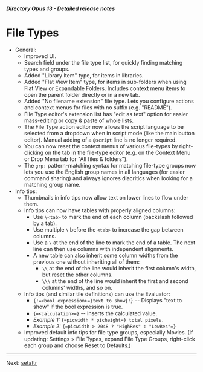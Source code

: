 ##### Directory Opus 13 - Detailed release notes

# File Types

- General:
  - Improved UI.
  - Search field under the file type list, for quickly finding matching types and groups.
  - Added "Library Item" type, for items in libraries.
  - Added "Flat View Item" type, for items in sub-folders when using Flat View or Expandable Folders. Includes context menu items to open the parent folder directly or in a new tab.
  - Added "No filename extension" file type. Lets you configure actions and context menus for files with no suffix (e.g. "README").
  - File Type editor's extension list has "edit as text" option for easier mass-editing or copy & paste of whole lists.
  - The File Type action editor now allows the script language to be selected from a dropdown when in script mode (like the main button editor). Manual adding of a `@script` line is no longer required.
  - You can now reset the context menus of various file-types by right-clicking on the tab in the file-type editor (e.g. on the Context Menu or Drop Menu tab for "All files & folders").
  - The `grp:` pattern-matching syntax for matching file-type groups now lets you use the English group names in all languages (for easier command sharing) and always ignores diacritics when looking for a matching group name.
- Info tips:
  - Thumbnails in info tips now allow text on lower lines to flow under them.
  - Info tips can now have tables with properly aligned columns:
    - Use `\<tab>` to mark the end of each column (backslash followed by a tab).
    - Use multiple `\` before the `<tab>` to increase the gap between columns.
    - Use a `\` at the end of the line to mark the end of a table. The next line can then use columns with independent alignments.
    - A new table can also inherit some column widths from the previous one without inheriting all of them:
      - `\\` at the end of the line would inherit the first column's width, but reset the other columns.
      - `\\\` at the end of the line would inherit the first and second columns' widths, and so on.
  - Info tips (and similar tile definitions) can use the Evaluator:
    - `{!=<bool expression>=}text to show{!}` -- Displays "text to show" if the bool expression is true.
    - `{=<calculation>=}` -- Inserts the calculated value.
    - *Example 1:* `{=picwidth * picheight=} total pixels.`
    - *Example 2:* `{=picwidth > 2048 ? "HighRes" : "LowRes"=}`
  - Improved default info tips for file type groups, especially Movies. (If updating: Settings \> File Types, expand File Type Groups, right-click each group and choose Reset to Defaults.)

------------------------------------------------------------------------

Next: [setattr](/Manual/release_history/opus13_detailed/setattr.md)
